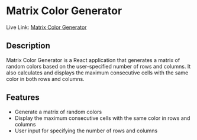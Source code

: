 # Matrix Color Generator

Live Link: [Matrix Color Generator](https://colormatrix.netlify.app/)

## Description

Matrix Color Generator is a React application that generates a matrix of random colors based on the user-specified number of rows and columns. It also calculates and displays the maximum consecutive cells with the same color in both rows and columns.

## Features

- Generate a matrix of random colors
- Display the maximum consecutive cells with the same color in rows and columns
- User input for specifying the number of rows and columns
